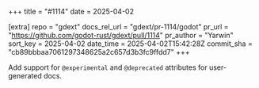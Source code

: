 +++
title = "#1114"
date = 2025-04-02

[extra]
repo = "gdext"
docs_rel_url = "gdext/pr-1114/godot"
pr_url = "https://github.com/godot-rust/gdext/pull/1114"
pr_author = "Yarwin"
sort_key = 2025-04-02
date_time = 2025-04-02T15:42:28Z
commit_sha = "cb89bbbaa7061297348625a2c657d3b3fc9ffdd7"
+++

Add support for `@experimental` and `@deprecated` attributes for user-generated docs.
